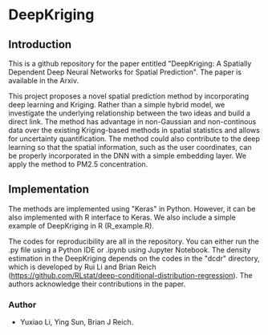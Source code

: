 # DeepKriging

## Introduction
This is a github repository for the paper entitled "DeepKriging: A Spatially Dependent Deep Neural Networks for Spatial Prediction". The paper is available in the Arxiv.

This project proposes a novel spatial prediction method by incorporating deep learning and Kriging. Rather than a simple hybrid model, we investigate the underlying relationship between the two ideas and build a direct link. The method has advantage in non-Gaussian and non-continous data over the existing Kriging-based methods in spatial statistics and allows for uncertainty quantification. The method could also contribute to the deep learning so that the spatial information, such as the user coordinates, can be properly incorporated in the DNN with a simple embedding layer. We apply the method to PM2.5 concentration.

## Implementation
The methods are implemented using "Keras" in Python. However, it can be also implemented with R interface to Keras. We also include a simple example of DeepKriging in R (R_example.R).

The codes for reproducibility are all in the repository. You can either run the .py file using a Python IDE or .ipynb using Jupyter Notebook. The density estimation in the DeepKriging depends on the codes in the "dcdr" directory, which is developed by Rui Li and Brian Reich (https://github.com/RLstat/deep-conditional-distribution-regression). The authors acknowledge their contributions in the paper.

### Author
- Yuxiao Li, Ying Sun, Brian J Reich.
